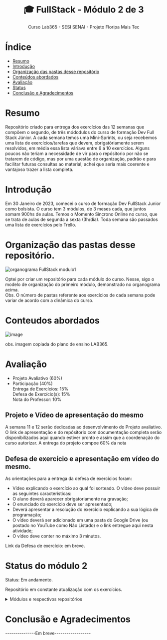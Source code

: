 <h1 align="center">🎓 FullStack - Módulo 2 de 3  </h1>
<p align="center">Curso Lab365 - SESI SENAI - Projeto Floripa Mais Tec<p/>



# Índice 

* [Resumo](#resumo)
* [Introdução](#introdução)
* [Organização das pastas desse repositório](#organização-das-pastas-desse-repositório)
* [Conteúdos abordados](#conteudos-abordados)
* [Avaliação](#avaliação)
* [Status](#status-do-módulo-2)
* [Conclusão e Agradecimentos](#conclusão-e-agradecimentos)

# Resumo

Repositório criado para entrega dos exercícios das 12 semanas que compõem o segundo, de três módodulos do curso de formação Dev Full Stack Júnior. A cada semana temos uma Mini-Sprints, ou seja recebemos uma lista de exercícios/tarefas que devem, obrigatóriamente serem resolvidos, em média essa lista váriava entre 6 á 10 exercícios. Alguns poucos não teriam a necessidade de vir para o repósitorio por não se tratarem de código, mas por uma questão de organização, padrão e para facilitar futuras consultas ao material; achei que seria mais coerente e vantajoso trazer a lista completa.

# Introdução 

<p>Em 30 Janeiro de 2023, comecei o curso de formação Dev FullStack Junior como bolsista. O curso tem 3 módulos, de 3 meses cada, que juntos somam 900hs de aulas.
Temos o Momento Síncrono Online no curso, que se trata de aulas de segunda a sexta (3h/dia). Toda semana são passados uma lista de exercícios pelo Trello.</p>

# Organização das pastas desse repositório.

![organograma FullStack modulo1](https://user-images.githubusercontent.com/71991444/220744930-ec0a5516-c82b-4e41-a093-13bb532789e8.png)

<p>Optei por criar um repositório para cada módulo do curso. Nesse, sigo o modelo de organização do primeiro módulo, demonstrado no organograma acima.<br>
Obs. O número de pastas referente aos exercícios de cada semana pode variar de acordo com a dinâmica do curso.<br>
</p>

# Conteudos abordados

![image](https://github.com/DeiseFAS/Lab365-FullStack-modulo02/assets/71991444/f8c09085-8e62-4727-981d-05f353a27971)


<p>obs. imagem copiada do plano de ensino LAB365.</p>

# Avaliação

- Projeto Avaliativo (60%)
- Participação (40%)<br>
Entrega de Exercícios: 15%<br>
Defesa de Exercício(s): 15%<br>
Nota do Professor: 10%<br>


## Projeto e Vídeo de apresentação do mesmo

A semana 11 e 12 serão dedicadas ao desenvolvimento do Projeto avaliativo.
O link de apresentação e do repósitorio com documentação completa serão disponibilizados aqui quando estiver pronto e assim que a coordenação do curso autorizar. 
A entrega do projeto compoe 60% da nota

## Defesa de exercício e apresentação em vídeo do mesmo. 

As orientações para a entrega da defesa de exercícios foram:
- Vídeo explicando o exercício ao qual foi sorteado. O vídeo deve possuir as seguintes características:
- O aluno deverá aparecer obrigatoriamente na gravação;
- O enunciado do exercício deve ser apresentado;
- Deverá apresentar a resolução do exercício explicando a sua lógica de programação;
- O vídeo deverá ser adicionado em uma pasta do Google Drive (ou postado no YouTube como Não Listado) e o link entregue aqui nesta atividade;
- O vídeo deve conter no máximo 3 minutos.

Link da Defesa de exercício: em breve.

# Status do módulo 2

<p>Status: Em andamento.
<p>Repositório em constante atualização com os exercícios.</p>

  
   <details>
    <summary>Módulos e respectivos repositórios</summary>
    <table>
      <thead>
        <tr>
          <th>
             Início
          </th>
          <th>Termino</th>
          <th>Link de acesso ao repositório</th>
        </tr>
      </thead>
      <corpo>
        <tr>
          <td>30/01/2023</td>
          <td>21/04/2023</td>
          <td><a href="https://github.com/DeiseFAS/Lab365-FullStack-modulo01/tree/main">Módulo 1</a></td>
        </tr>
        <tr>
          <td>01/05/2023</td>
          <td>21/07/2023</td>
          <td><a href="https://github.com/DeiseFAS/Lab365-FullStack-modulo02">Módulo 2 (você já está nesse)</a></td>
        </tr>
        <tr>
          <td>31/07/2023</td>
          <td>20/10/2023</td>
          <td><a href="">Em breve</a></td>
       </tbody>
    </table>
  </details>

# Conclusão e Agradecimentos

---------------Em breve------------------









